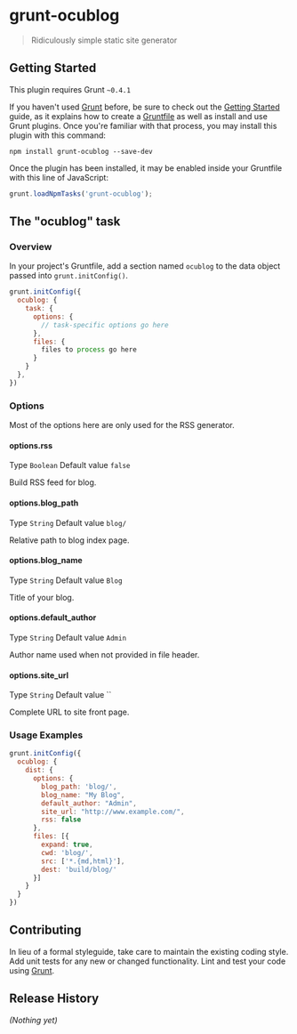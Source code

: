 # grunt-ocublog

> Ridiculously simple static site generator

## Getting Started
This plugin requires Grunt `~0.4.1`

If you haven't used [Grunt](http://gruntjs.com/) before, be sure to check out the [Getting Started](http://gruntjs.com/getting-started) guide, as it explains how to create a [Gruntfile](http://gruntjs.com/sample-gruntfile) as well as install and use Grunt plugins. Once you're familiar with that process, you may install this plugin with this command:

```shell
npm install grunt-ocublog --save-dev
```

Once the plugin has been installed, it may be enabled inside your Gruntfile with this line of JavaScript:

```js
grunt.loadNpmTasks('grunt-ocublog');
```

## The "ocublog" task

### Overview
In your project's Gruntfile, add a section named `ocublog` to the data object passed into `grunt.initConfig()`.

```js
grunt.initConfig({
  ocublog: {
    task: {
      options: {
        // task-specific options go here
      },
      files: {
        files to process go here
      }
    }
  },
})
```

### Options

Most of the options here are only used for the RSS generator.

#### options.rss

Type `Boolean` Default value `false`

Build RSS feed for blog.

#### options.blog_path

Type `String` Default value `blog/`

Relative path to blog index page.

#### options.blog_name

Type `String` Default value `Blog`

Title of your blog.

#### options.default_author

Type `String` Default value `Admin`

Author name used when not provided in file header.

#### options.site_url

Type `String` Default value ``

Complete URL to site front page.

### Usage Examples


```js
grunt.initConfig({
  ocublog: {
    dist: {
      options: {
        blog_path: 'blog/',
        blog_name: "My Blog",
        default_author: "Admin",
        site_url: "http://www.example.com/",
        rss: false
      },
      files: [{
        expand: true,
        cwd: 'blog/',
        src: ['*.{md,html}'],
        dest: 'build/blog/'
      }]
    }
  }
})
```


## Contributing
In lieu of a formal styleguide, take care to maintain the existing coding style. Add unit tests for any new or changed functionality. Lint and test your code using [Grunt](http://gruntjs.com/).

## Release History
_(Nothing yet)_
